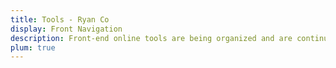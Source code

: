 ```yaml
---
title: Tools - Ryan Co
display: Front Navigation
description: Front-end online tools are being organized and are continuously updated.
plum: true
---
```

<!-- @layout-full-width -->

<NavsTabs :description="frontmatter.description" />